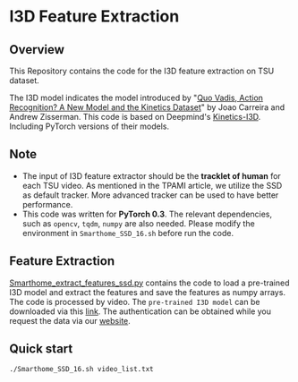 # I3D Feature Extraction

## Overview

This Repository contains the code for the I3D feature extraction on TSU dataset.

The I3D model indicates the model introduced by "[Quo Vadis, Action Recognition? A New Model and the Kinetics
Dataset](https://arxiv.org/abs/1705.07750)" by Joao Carreira and Andrew Zisserman. This code is based on Deepmind's [Kinetics-I3D](https://github.com/deepmind/kinetics-i3d). Including PyTorch versions of their models.

## Note
- The input of I3D feature extractor should be the **tracklet of human** for each TSU video. As mentioned in the TPAMI article, we utilize the SSD as default tracker. More advanced tracker can be used to have better performance. 
- This code was written for **PyTorch 0.3**. The relevant dependencies, such as `opencv`, `tqdm`, `numpy` are also needed. 
Please modify the environment in `Smarthome_SSD_16.sh` before run the code. 

## Feature Extraction

[Smarthome_extract_features_ssd.py](Smarthome_extract_features_ssd.py) contains the code to load a pre-trained I3D model and extract the features and save the features as numpy arrays. The code is processed by video.
The `pre-trained I3D model` can be downloaded via this [link](https://repo-sam.inria.fr/smarthome/TSU_16frame_weights_iter64000.pt). The authentication can be obtained while you request the data via our [website](https://project.inria.fr/toyotasmarthome/). 

## Quick start

`./Smarthome_SSD_16.sh video_list.txt`


